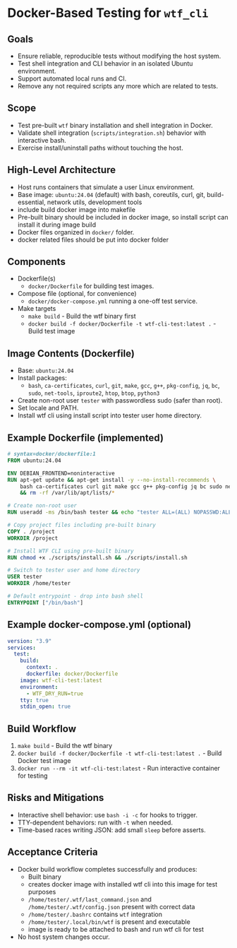 # Docker-Based Testing for `wtf_cli`

## Goals

- Ensure reliable, reproducible tests without modifying the host system.
- Test shell integration and CLI behavior in an isolated Ubuntu environment.
- Support automated local runs and CI.
- Remove any not required scripts any more which are related to tests.

## Scope

- Test pre-built `wtf` binary installation and shell integration in Docker.
- Validate shell integration (`scripts/integration.sh`) behavior with interactive bash.
- Exercise install/uninstall paths without touching the host.

## High-Level Architecture

- Host runs containers that simulate a user Linux environment.
- Base image: `ubuntu:24.04` (default) with bash, coreutils, curl, git, build-essential, network utils, development tools
- include build docker image into makefile
- Pre-built binary should be included in docker image, so install script can install it during image build
- Docker files organized in `docker/` folder.
- docker related files should be put into docker folder


## Components

- Dockerfile(s)
  - `docker/Dockerfile` for building test images.
- Compose file (optional, for convenience)
  - `docker/docker-compose.yml` running a one-off test service.
- Make targets
  - `make build` - Build the wtf binary first
  - `docker build -f docker/Dockerfile -t wtf-cli-test:latest .` - Build test image

## Image Contents (Dockerfile)

- Base: `ubuntu:24.04`
- Install packages:
  - `bash`, `ca-certificates`, `curl`, `git`, `make`, `gcc`, `g++`, `pkg-config`, `jq`, `bc`, `sudo`, `net-tools`, `iproute2`, `htop`, `btop`, `python3` 
- Create non-root user `tester` with passwordless sudo (safer than root).
- Set locale and PATH.
- Install wtf cli using install script into tester user home directory.


## Example Dockerfile (implemented)

```dockerfile
# syntax=docker/dockerfile:1
FROM ubuntu:24.04

ENV DEBIAN_FRONTEND=noninteractive
RUN apt-get update && apt-get install -y --no-install-recommends \
    bash ca-certificates curl git make gcc g++ pkg-config jq bc sudo net-tools iproute2 htop btop python3 \
    && rm -rf /var/lib/apt/lists/*

# Create non-root user
RUN useradd -ms /bin/bash tester && echo "tester ALL=(ALL) NOPASSWD:ALL" > /etc/sudoers.d/tester

# Copy project files including pre-built binary
COPY . /project
WORKDIR /project

# Install WTF CLI using pre-built binary
RUN chmod +x ./scripts/install.sh && ./scripts/install.sh

# Switch to tester user and home directory
USER tester
WORKDIR /home/tester

# Default entrypoint - drop into bash shell
ENTRYPOINT ["/bin/bash"]
```

## Example docker-compose.yml (optional)

```yaml
version: "3.9"
services:
  test:
    build:
      context: .
      dockerfile: docker/Dockerfile
    image: wtf-cli-test:latest
    environment:
      - WTF_DRY_RUN=true
    tty: true
    stdin_open: true
```

## Build Workflow

1. `make build` - Build the wtf binary
2. `docker build -f docker/Dockerfile -t wtf-cli-test:latest .` - Build Docker test image
3. `docker run --rm -it wtf-cli-test:latest` - Run interactive container for testing

## Risks and Mitigations

- Interactive shell behavior: use `bash -i -c` for hooks to trigger.
- TTY-dependent behaviors: run with `-t` when needed.
- Time-based races writing JSON: add small `sleep` before asserts.

## Acceptance Criteria

- Docker build workflow completes successfully and produces:
  - Built binary
  - creates docker image with installed wtf cli into this image for test purposes
  - `/home/tester/.wtf/last_command.json` and `/home/tester/.wtf/config.json` present with correct data
  - `/home/tester/.bashrc` contains `wtf` integration
  - `/home/tester/.local/bin/wtf` is present and executable
  - image is ready to be attached to bash and run wtf cli for test
- No host system changes occur.
